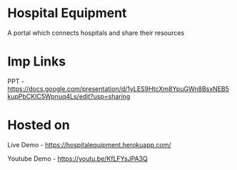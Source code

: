 # Hospital Equipment 

A portal which connects hospitals and share their resources

# Imp Links

PPT - https://docs.google.com/presentation/d/1yLES9HtcXm8YpuGWn8BsxNEB5kupPbCKIC5Wpnuq4Ls/edit?usp=sharing

# Hosted on
Live Demo - https://hospitalequipment.herokuapp.com/



Youtube Demo - https://youtu.be/KfLFYsJPA3Q